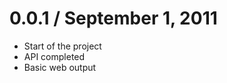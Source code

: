 0.0.1 / September 1, 2011
==================
  * Start of the project
  * API completed
  * Basic web output
